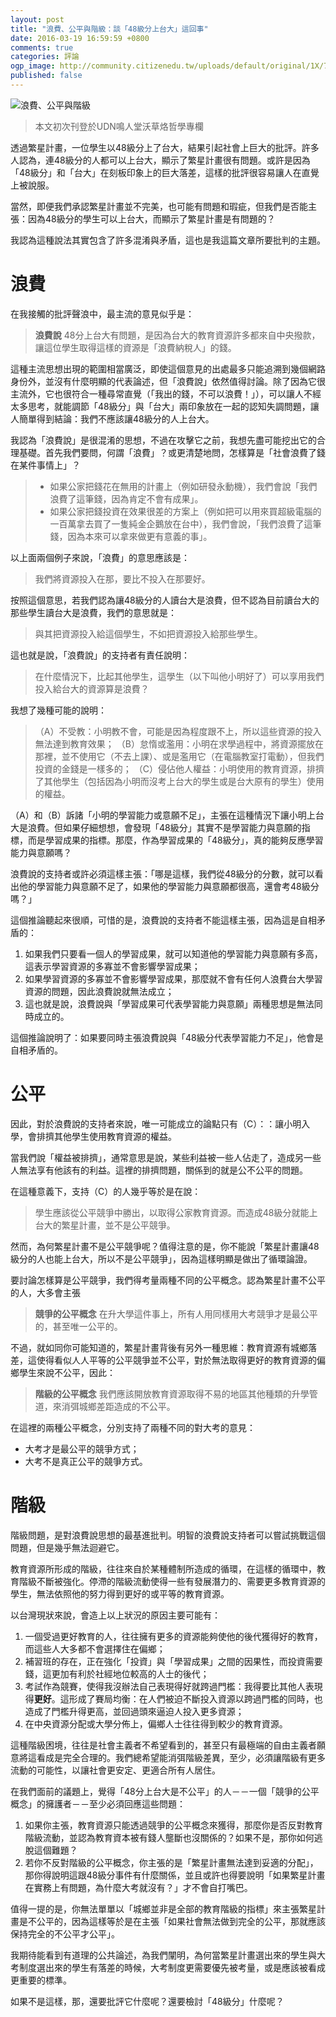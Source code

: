 ```yaml
---
layout: post
title: "浪費、公平與階級：談「48級分上台大」這回事"
date: 2016-03-19 16:59:59 +0800
comments: true
categories: 評論 
ogp_image: http://community.citizenedu.tw/uploads/default/original/1X/77de0f5347d8acc71dd1896b27d79734743a50c2.jpg 
published: false
---
```


![浪費、公平與階級](http://community.citizenedu.tw/uploads/default/original/1X/77de0f5347d8acc71dd1896b27d79734743a50c2.jpg)

> 本文初次刊登於UDN鳴人堂沃草烙哲學專欄

透過繁星計畫，一位學生以48級分上了台大，結果引起社會上巨大的批評。許多人認為，連48級分的人都可以上台大，顯示了繁星計畫很有問題。或許是因為「48級分」和「台大」在刻板印象上的巨大落差，這樣的批評很容易讓人在直覺上被說服。

當然，即便我們承認繁星計畫並不完美，也可能有問題和瑕疵，但我們是否能主張：因為48級分的學生可以上台大，而顯示了繁星計畫是有問題的？

我認為這種說法其實包含了許多混淆與矛盾，這也是我這篇文章所要批判的主題。

<!--more-->

# 浪費

在我接觸的批評聲浪中，最主流的意見似乎是：

> **浪費說**
> 48分上台大有問題，是因為台大的教育資源許多都來自中央撥款，讓這位學生取得這樣的資源是「浪費納稅人」的錢。

這種主流思想出現的範圍相當廣泛，即使這個意見的出處最多只能追溯到幾個網路身份外，並沒有什麼明顯的代表論述，但「浪費說」依然值得討論。除了因為它很主流外，它也很符合一種尋常直覺（「我出的錢，不可以浪費！」），可以讓人不經太多思考，就能調節「48級分」與「台大」兩印象放在一起的認知失調問題，讓人簡單得到結論：我們不應該讓48級分的人上台大。

我認為「浪費說」是很混淆的思想，不過在攻擊它之前，我想先盡可能挖出它的合理基礎。首先我們要問，何謂「浪費」？或更清楚地問，怎樣算是「社會浪費了錢在某件事情上」？

> - 如果公家把錢花在無用的計畫上（例如研發永動機），我們會說「我們浪費了這筆錢，因為肯定不會有成果」。
> - 如果公家把錢投資在效果很差的方案上（例如把可以用來買超級電腦的一百萬拿去買了一隻純金企鵝放在台中），我們會說，「我們浪費了這筆錢，因為本來可以拿來做更有意義的事」。

以上面兩個例子來說，「浪費」的意思應該是：

> 我們將資源投入在那，要比不投入在那要好。

按照這個意思，若我們認為讓48級分的人讀台大是浪費，但不認為目前讀台大的那些學生讀台大是浪費，我們的意思就是：

> 與其把資源投入給這個學生，不如把資源投入給那些學生。

這也就是說，「浪費說」的支持者有責任說明：

> 在什麼情況下，比起其他學生，這學生（以下叫他小明好了）可以享用我們投入給台大的資源算是浪費？

我想了幾種可能的說明：

> （A）不受教：小明教不會，可能是因為程度跟不上，所以這些資源的投入無法達到教育效果；
> （B）怠惰或濫用：小明在求學過程中，將資源擺放在那裡，並不使用它（不去上課）、或是濫用它（在電腦教室打電動），但我們投資的金錢是一樣多的；
> （C）侵佔他人權益：小明使用的教育資源，排擠了其他學生（包括因為小明而沒考上台大的學生或是台大原有的學生）使用的權益。

（A）和（B）訴諸「小明的學習能力或意願不足」，主張在這種情況下讓小明上台大是浪費。但如果仔細想想，會發現「48級分」其實不是學習能力與意願的指標，而是學習成果的指標。那麼，作為學習成果的「48級分」，真的能夠反應學習能力與意願嗎？

浪費說的支持者或許必須這樣主張：「哪是這樣，我們從48級分的分數，就可以看出他的學習能力與意願不足了，如果他的學習能力與意願都很高，還會考48級分嗎？」

這個推論聽起來很順，可惜的是，浪費說的支持者不能這樣主張，因為這是自相矛盾的：

1. 如果我們只要看一個人的學習成果，就可以知道他的學習能力與意願有多高，這表示學習資源的多寡並不會影響學習成果；
2. 如果學習資源的多寡並不會影響學習成果，那麼就不會有任何人浪費台大學習資源的問題，因此浪費說就無法成立；
3. 這也就是說，浪費說與「學習成果可代表學習能力與意願」兩種思想是無法同時成立的。

這個推論說明了：如果要同時主張浪費說與「48級分代表學習能力不足」，他會是自相矛盾的。

# 公平

因此，對於浪費說的支持者來說，唯一可能成立的論點只有（C）：：讓小明入學，會排擠其他學生使用教育資源的權益。

當我們說「權益被排擠」，通常意思是說，某些利益被一些人佔走了，造成另一些人無法享有他該有的利益。這裡的排擠問題，關係到的就是公不公平的問題。

在這種意義下，支持（C）的人幾乎等於是在說：

> 學生應該從公平競爭中勝出，以取得公家教育資源。而造成48級分就能上台大的繁星計畫，並不是公平競爭。

然而，為何繁星計畫不是公平競爭呢？值得注意的是，你不能說「繁星計畫讓48級分的人也能上台大，所以不是公平競爭」，因為這樣明顯是做出了循環論證。

要討論怎樣算是公平競爭，我們得考量兩種不同的公平概念。認為繁星計畫不公平的人，大多會主張

> <strong>競爭的公平概念</strong>
> 在升大學這件事上，所有人用同樣用大考競爭才是最公平的，甚至唯一公平的。

不過，就如同你可能知道的，繁星計畫背後有另外一種思維：教育資源有城鄉落差，這使得看似人人平等的公平競爭並不公平，對於無法取得更好的教育資源的偏鄉學生來說不公平，因此：

> <strong>階級的公平概念</strong>
> 我們應該開放教育資源取得不易的地區其他種類的升學管道，來消弭城鄉差距造成的不公平。

在這裡的兩種公平概念，分別支持了兩種不同的對大考的意見：

- 大考才是最公平的競爭方式；
- 大考不是真正公平的競爭方式。

# 階級

階級問題，是對浪費說思想的最基進批判。明智的浪費說支持者可以嘗試挑戰這個問題，但是幾乎無法迴避它。

教育資源所形成的階級，往往來自於某種體制所造成的循環，在這樣的循環中，教育階級不斷被強化。停滯的階級流動使得一些有發展潛力的、需要更多教育資源的學生，無法依照他的努力得到更好的或平等的教育資源。

以台灣現狀來說，會造上以上狀況的原因主要可能有：

1. 一個受過更好教育的人，往往擁有更多的資源能夠使他的後代獲得好的教育，而這些人大多都不會選擇住在偏鄉；
2. 補習班的存在，正在強化「投資」與「學習成果」之間的因果性，而投資需要錢，這更加有利於社經地位較高的人士的後代；
3. 考試作為競賽，使得我沒辦法自己表現得好就跨過門檻：我得要比其他人表現得**更好**。這形成了賽局均衡：在人們被迫不斷投入資源以跨過門檻的同時，也造成了門檻升得更高，並回過頭來逼迫人投入更多資源；
4. 在中央資源分配或大學分佈上，偏鄉人士往往得到較少的教育資源。

這種階級困境，往往是社會主義者不希望看到的，甚至只有最極端的自由主義者願意將這看成是完全合理的。我們總希望能消弭階級差異，至少，必須讓階級有更多流動的可能性，以讓社會更安定、更適合所有人居住。

在我們面前的議題上，覺得「48分上台大是不公平」的人－－一個「競爭的公平概念」的擁護者－－至少必須回應這些問題：

1. 如果你主張，教育資源只能透過競爭的公平概念來獲得，那麼你是否反對教育階級流動，並認為教育資本被有錢人壟斷也沒關係的？如果不是，那你如何逃脫這個難題？
2. 若你不反對階級的公平概念，你主張的是「繁星計畫無法達到妥適的分配」，那你得說明這跟48級分事件有什麼關係，並且或許也得要說明「如果繁星計畫在實務上有問題，為什麼大考就沒有？」才不會自打嘴巴。

值得一提的是，你無法單單以「城鄉並非是全部的教育階級的指標」來主張繁星計畫是不公平的，因為這樣等於是在主張「如果社會無法做到完全的公平，那就應該保持完全的不公平才公平」。

我期待能看到有道理的公共論述，為我們闡明，為何當繁星計畫選出來的學生與大考制度選出來的學生有落差的時候，大考制度更需要優先被考量，或是應該被看成更重要的標準。

如果不是這樣，那，還要批評它什麼呢？還要檢討「48級分」什麼呢？
